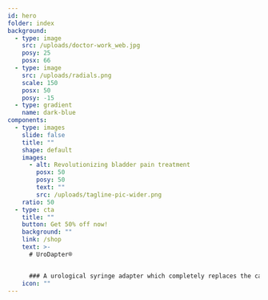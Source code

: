 ```yaml
---
id: hero
folder: index
background:
  - type: image
    src: /uploads/doctor-work_web.jpg
    posy: 25
    posx: 66
  - type: image
    src: /uploads/radials.png
    scale: 150
    posx: 50
    posy: -15
  - type: gradient
    name: dark-blue
components:
  - type: images
    slide: false
    title: ""
    shape: default
    images:
      - alt: Revolutionizing bladder pain treatment
        posx: 50
        posy: 50
        text: ""
        src: /uploads/tagline-pic-wider.png
    ratio: 50
  - type: cta
    title: ""
    button: Get 50% off now!
    background: ""
    link: /shop
    text: >-
      # UroDapter®


      ### A urological syringe adapter which completely replaces the catheter: it enables painless and complication-free bladder instillation
    icon: ""
---
```

